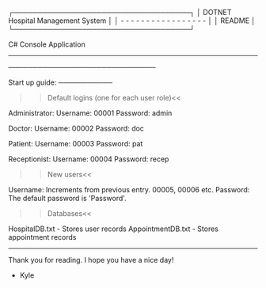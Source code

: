 ┌────────────────────────────────────┐
│ DOTNET Hospital Management System  │
│ - - - - - - - - - - - - - - - - -  │
│              README                │
└────────────────────────────────────┘

C# Console Application
- - - - - - - - - - - - - - - - - - - - - 
──────────────────────────────

Start up guide:
───────────

>>Default logins (one for each user role)<<

Administrator:
Username: 00001
Password: admin

Doctor:
Username: 00002
Password: doc

Patient:
Username: 00003
Password: pat

Receptionist:
Username: 00004
Password: recep

>>New users<<

Username: Increments from previous entry. 00005, 00006 etc.
Password: The default password is 'Password'.

>>Databases<<

HospitalDB.txt - Stores user records
AppointmentDB.txt - Stores appointment records

- - - - - - - - - - - - - - - - - - - - - - - - - -

Thank you for reading. I hope you have a nice day!

- Kyle
